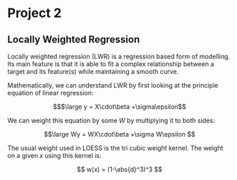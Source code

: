 # Project 2

## Locally Weighted Regression

Locally weighted regression (LWR) is a regression based form of modelling. Its main feature is that it is able to fit a complex relationship between a target and its feature(s) while maintaining a smooth curve.

Mathematically, we can understand LWR by first looking at the principle equation of linear regression:

```math
$\large y = X\cdot\beta +\sigma\epsilon
```

We can weight this equation by some $W$ by multiplying it to both sides:

$$\large Wy = WX\cdot\beta +\sigma W\epsilon $$

The usual weight used in LOESS is the tri cubic weight kernel. The weight on a given $x$ using this kernel is: 

$$ w(x) = (1-\abs{d}^3)^3 $$

